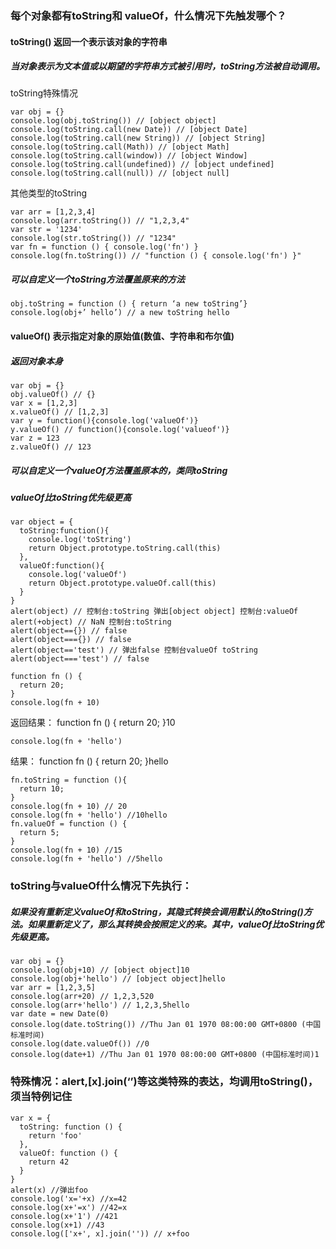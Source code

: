 ### 每个对象都有toString和 valueOf，什么情况下先触发哪个？

#### toString() 返回一个表示该对象的字符串

##### 当对象表示为文本值或以期望的字符串方式被引用时，toString方法被自动调用。
toString特殊情况
```
var obj = {}
console.log(obj.toString()) // [object object]
console.log(toString.call(new Date)) // [object Date]
console.log(toString.call(new String)) // [object String]
console.log(toString.call(Math)) // [object Math]
console.log(toString.call(window)) // [object Window]
console.log(toString.call(undefined)) // [object undefined]
console.log(toString.call(null)) // [object null]
```
其他类型的toString
```
var arr = [1,2,3,4]
console.log(arr.toString()) // "1,2,3,4"
var str = '1234'
console.log(str.toString()) // "1234"
var fn = function () { console.log('fn') }
console.log(fn.toString()) // "function () { console.log('fn') }"
```

##### 可以自定义一个toString方法覆盖原来的方法 
```
obj.toString = function () { return ‘a new toString’}
console.log(obj+’ hello’) // a new toString hello
```


#### valueOf() 表示指定对象的原始值(数值、字符串和布尔值)

##### 返回对象本身
```
var obj = {}
obj.valueOf() // {}
var x = [1,2,3]
x.valueOf() // [1,2,3]
var y = function(){console.log('valueOf')}
y.valueOf() // function(){console.log('valueof')}
var z = 123
z.valueOf() // 123
```

##### 可以自定义一个valueOf方法覆盖原本的，类同toString

##### valueOf比toString优先级更高
```
var object = {
  toString:function(){
    console.log('toString')
    return Object.prototype.toString.call(this)
  },
  valueOf:function(){
    console.log('valueOf')
    return Object.prototype.valueOf.call(this)
  }
}
alert(object) // 控制台:toString 弹出[object object] 控制台:valueOf
alert(+object) // NaN 控制台:toString
alert(object=={}) // false
alert(object==={}) // false
alert(object=='test') // 弹出false 控制台valueOf toString
alert(object==='test') // false
```

```
function fn () {
  return 20;
}
console.log(fn + 10)
```
返回结果：
function fn () {
  return 20;
}10

```
console.log(fn + 'hello')
```
结果：
function fn () {
  return 20;
}hello


```
fn.toString = function (){
  return 10;
}
console.log(fn + 10) // 20
console.log(fn + 'hello') //10hello
fn.valueOf = function () {
  return 5;
}
console.log(fn + 10) //15
console.log(fn + 'hello') //5hello
```


### toString与valueOf什么情况下先执行：

##### 如果没有重新定义valueOf和toString，其隐式转换会调用默认的toString()方法。如果重新定义了，那么其转换会按照定义的来。其中，valueOf比toString优先级更高。
```
var obj = {}
console.log(obj+10) // [object object]10
console.log(obj+'hello') // [object object]hello
var arr = [1,2,3,5]
console.log(arr+20) // 1,2,3,520
console.log(arr+'hello') // 1,2,3,5hello
var date = new Date(0)
console.log(date.toString()) //Thu Jan 01 1970 08:00:00 GMT+0800 (中国标准时间) 
console.log(date.valueOf()) //0
console.log(date+1) //Thu Jan 01 1970 08:00:00 GMT+0800 (中国标准时间)1
```

### 特殊情况：alert,[x].join(‘’)等这类特殊的表达，均调用toString()，须当特例记住
```
var x = {
  toString: function () {
    return 'foo'
  },
  valueOf: function () {
    return 42
  }
}
alert(x) //弹出foo
console.log('x='+x) //x=42
console.log(x+'=x') //42=x
console.log(x+'1') //421
console.log(x+1) //43
console.log(['x+', x].join('')) // x+foo
```
